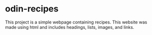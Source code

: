 # odin-recipes
This project is a simple webpage containing recipes. This website was made using html and includes headings, lists, images, and links.
